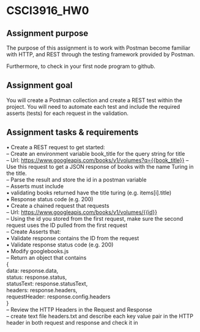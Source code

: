 # CSCI3916_HW0
 
## Assignment purpose
The purpose of this assignment is to work with Postman become familiar with HTTP, and REST through the testing framework provided by Postman.   

Furthermore, to check in your first node program to github. 

## Assignment goal
You will create a Postman collection and create a REST test within the project. You will need to automate each test and include the required asserts (tests) for each request in the validation.    

## Assignment tasks & requirements
• Create a REST request to get started:     
    – Create an environment variable book_title for the query string for title  
    – Url: https://www.googleapis.com/books/v1/volumes?q={{book_title}} 
    – Use this request to get a JSON response of books with the name Turing in the title.   
    – Parse the result and store the id in a postman variable   
    – Asserts must include  
        ▪ validating books returned have the title turing (e.g. items[i].title)     
        ▪ Response status code (e.g. 200)   
• Create a chained request that requests    
    – Url: https://www.googleapis.com/books/v1/volumes/{{id}}   
    – Using the id you stored from the first request, make sure the second request uses the
    ID pulled from the first request    
    – Create Asserts that:  
        ▪ Validate response contains the ID from the request    
        ▪ Validate response status code (e.g. 200)  
• Modify googlebooks.js     
    – Return an object that contains    
        {   
            data: response.data,    
            status: response.status,    
            statusText: response.statusText,    
            headers: response.headers,  
            requestHeader: response.config.headers  
        }   
    – Review the HTTP Headers in the Request and Response  
    – create text file headers.txt and describe each key value pair in the HTTP header in both request and response and
    check it in     